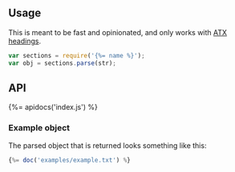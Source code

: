 ## Usage

This is meant to be fast and opinionated, and only works with [ATX headings][atx].

```js
var sections = require('{%= name %}');
var obj = sections.parse(str);
```

## API 
{%= apidocs('index.js') %}


### Example object

The parsed object that is returned looks something like this:

```js
{%= doc('examples/example.txt') %}
```

[atx]: http://spec.commonmark.org/0.24/#atx-headings
